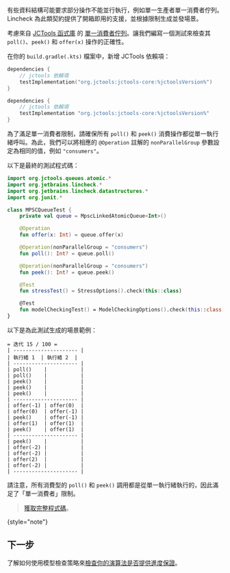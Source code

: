 [//]: # (title: 資料結構約束)

有些資料結構可能要求部分操作不能並行執行，例如單一生產者單一消費者佇列。Lincheck 為此類契約提供了開箱即用的支援，並根據限制生成並發場景。

考慮來自 [JCTools 函式庫](https://github.com/JCTools/JCTools) 的 [單一消費者佇列](https://github.com/JCTools/JCTools/blob/66e6cbc9b88e1440a597c803b7df9bd1d60219f6/jctools-core/src/main/java/org/jctools/queues/atomic/MpscLinkedAtomicQueue.java)。讓我們編寫一個測試來檢查其 `poll()`、`peek()` 和 `offer(x)` 操作的正確性。

在你的 `build.gradle(.kts)` 檔案中，新增 JCTools 依賴項：

   <tabs group="build-script">
   <tab title="Kotlin" group-key="kotlin">

   ```kotlin
   dependencies {
       // jctools 依賴項
       testImplementation("org.jctools:jctools-core:%jctoolsVersion%")
   }
   ```

   </tab>
   <tab title="Groovy" group-key="groovy">

   ```groovy
   dependencies {
       // jctools 依賴項
       testImplementation "org.jctools:jctools-core:%jctoolsVersion%"
   }
   ```
   </tab>
   </tabs>

為了滿足單一消費者限制，請確保所有 `poll()` 和 `peek()` 消費操作都從單一執行緒呼叫。為此，我們可以將相應的 `@Operation` 註解的 `nonParallelGroup` 參數設定為相同的值，例如 `"consumers"`。

以下是最終的測試程式碼：

```kotlin
import org.jctools.queues.atomic.*
import org.jetbrains.lincheck.*
import org.jetbrains.lincheck.datastructures.*
import org.junit.*

class MPSCQueueTest {
    private val queue = MpscLinkedAtomicQueue<Int>()

    @Operation
    fun offer(x: Int) = queue.offer(x)

    @Operation(nonParallelGroup = "consumers") 
    fun poll(): Int? = queue.poll()

    @Operation(nonParallelGroup = "consumers")
    fun peek(): Int? = queue.peek()

    @Test
    fun stressTest() = StressOptions().check(this::class)

    @Test
    fun modelCheckingTest() = ModelCheckingOptions().check(this::class)
}
```

以下是為此測試生成的場景範例：

```text
= 迭代 15 / 100 =
| --------------------- |
| 執行緒 1  | 執行緒 2  |
| --------------------- |
| poll()    |           |
| poll()    |           |
| peek()    |           |
| peek()    |           |
| peek()    |           |
| --------------------- |
| offer(-1) | offer(0)  |
| offer(0)  | offer(-1) |
| peek()    | offer(-1) |
| offer(1)  | offer(1)  |
| peek()    | offer(1)  |
| --------------------- |
| peek()    |           |
| offer(-2) |           |
| offer(-2) |           |
| offer(2)  |           |
| offer(-2) |           |
| --------------------- |
```

請注意，所有消費型的 `poll()` 和 `peek()` 調用都是從單一執行緒執行的，因此滿足了「單一消費者」限制。

> [獲取完整程式碼](https://github.com/JetBrains/lincheck/blob/master/src/jvm/test-lincheck-integration/org/jetbrains/lincheck_test/guide/MPSCQueueTest.kt)。
>
{style="note"}

## 下一步

了解如何使用模型檢查策略來[檢查你的演算法是否提供進度保證](progress-guarantees.md)。